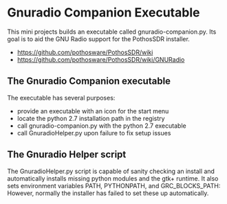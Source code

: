 # Gnuradio Companion Executable

This mini projects builds an executable called gnuradio-companion.py.
Its goal is to aid the GNU Radio support for the PothosSDR installer.

* https://github.com/pothosware/PothosSDR/wiki
* https://github.com/pothosware/PothosSDR/wiki/GNURadio

## The Gnuradio Companion executable

The executable has several purposes:

* provide an executable with an icon for the start menu
* locate the python 2.7 installation path in the registry
* call gnuradio-companion.py with the python 2.7 executable
* call GnuradioHelper.py upon failure to fix setup issues

## The Gnuradio Helper script

The GnuradioHelper.py script is capable of sanity checking an install
and automatically installs missing python modules and the gtk+ runtime.
It also sets environment variables PATH, PYTHONPATH, and GRC_BLOCKS_PATH:
However, normally the installer has failed to set these up automatically.
